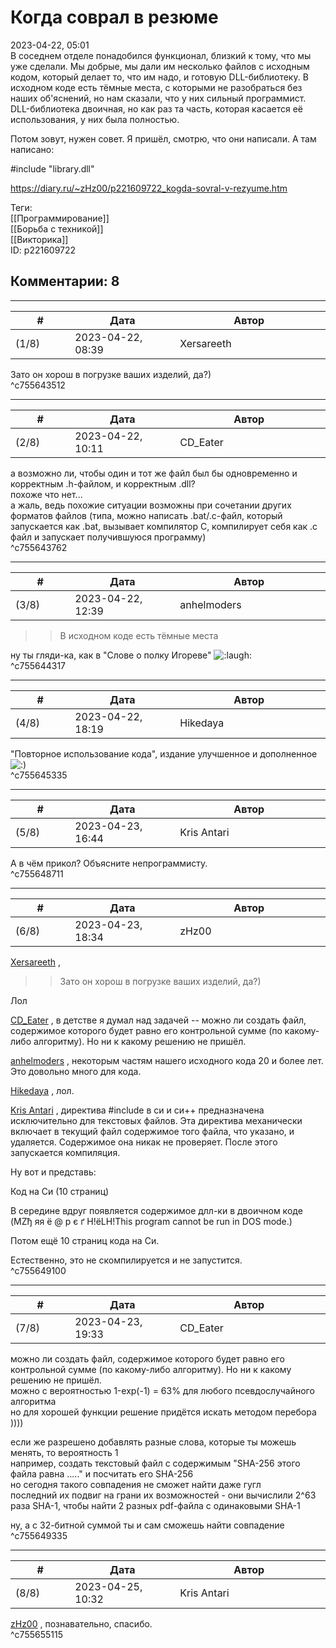 Когда соврал в резюме
=====================

  
2023-04-22, 05:01  
 В соседнем отделе понадобился функционал, близкий к тому, что мы уже сделали. Мы добрые, мы дали им несколько файлов с исходным кодом, который делает то, что им надо, и готовую DLL-библиотеку. В исходном коде есть тёмные места, с которыми не разобраться без наших об'яснений, но нам сказали, что у них сильный программист. DLL-библиотека двоичная, но как раз та часть, которая касается её использования, у них была полностью.   
   
 Потом зовут, нужен совет. Я пришёл, смотрю, что они написали. А там написано:   
   
 #include "library.dll"   
  
<https://diary.ru/~zHz00/p221609722_kogda-sovral-v-rezyume.htm>  
  
Теги:  
[[Программирование]]  
[[Борьба с техникой]]  
[[Викторика]]  
ID: p221609722  


Комментарии: 8
--------------

  


---



|         #         |              Дата              |                     Автор                     |           ID           |
| --- | --- | --- | --- |
| (1/8) | 2023-04-22, 08:39 | Xersareeth | c755643512 |

  
 Зато он хорош в погрузке ваших изделий, да?)   
 ^c755643512

---



|         #         |              Дата              |                     Автор                     |           ID           |
| --- | --- | --- | --- |
| (2/8) | 2023-04-22, 10:11 | CD\_Eater | c755643762 |

  
 а возможно ли, чтобы один и тот же файл был бы одновременно и корректным .h-файлом, и корректным .dll?   
 похоже что нет...   
 а жаль, ведь похожие ситуации возможны при сочетании других форматов файлов (типа, можно написать .bat/.c-файл, который запускается как .bat, вызывает компилятор C, компилирует себя как .c файл и запускает получившуюся программу)   
 ^c755643762

---



|         #         |              Дата              |                     Автор                     |           ID           |
| --- | --- | --- | --- |
| (3/8) | 2023-04-22, 12:39 | anhelmoders | c755644317 |

  
 >>В исходном коде есть тёмные места   
   
 ну ты гляди-ка, как в "Слове о полку Игореве" ![:laugh:](//diary.ru/picture/1126.gif)   
 ^c755644317

---



|         #         |              Дата              |                     Автор                     |           ID           |
| --- | --- | --- | --- |
| (4/8) | 2023-04-22, 18:19 | Hikedaya | c755645335 |

  
 "Повторное использование кода", издание улучшенное и дополненное ![:)](/picture/3.gif)   
 ^c755645335

---



|         #         |              Дата              |                     Автор                     |           ID           |
| --- | --- | --- | --- |
| (5/8) | 2023-04-23, 16:44 | Kris Antari | c755648711 |

  
 А в чём прикол? Объясните непрограммисту.   
 ^c755648711

---



|         #         |              Дата              |                     Автор                     |           ID           |
| --- | --- | --- | --- |
| (6/8) | 2023-04-23, 18:34 | zHz00 | c755649100 |

  
  [Xersareeth](https://BurrowDeclassified.diary.ru "One more fang")  ,   
 >>Зато он хорош в погрузке ваших изделий, да?)   
   
 Лол   
   
  [CD\_Eater](https://cd-eater.diary.ru "Записки ДискоЕда")  , в детстве я думал над задачей -- можно ли создать файл, содержимое которого будет равно его контрольной сумме (по какому-либо алгоритму). Но ни к какому решению не пришёл.   
   
  [anhelmoders](https://anhelmoders.diary.ru "No plans. Only wonders.")  , некоторым частям нашего исходного кода 20 и более лет. Это довольно много для кода.   
   
  [Hikedaya](https://hikedaya.diary.ru "Записная книжка")  , лол.   
   
  [Kris Antari](https://Kris-Antari.diary.ru "Animus Vox")  , директива #include в си и си++ предназначена исключительно для текстовых файлов. Эта директива механически включает в текущий файл содержимое того файла, что указано, и удаляется. Содержимое она никак не проверяет. После этого запускается компиляция.   
   
 Ну вот и представь:   
   
 Код на Си (10 страниц)   
   
 В середине вдруг появляется содержимое длл-ки в двоичном коде (MZђ яя ё @ р є ґ Н!ёLН!This program cannot be run in DOS mode.)   
   
 Потом ещё 10 страниц кода на Си.   
   
 Естественно, это не скомпилируется и не запустится.   
 ^c755649100

---



|         #         |              Дата              |                     Автор                     |           ID           |
| --- | --- | --- | --- |
| (7/8) | 2023-04-23, 19:33 | CD\_Eater | c755649335 |

  
  можно ли создать файл, содержимое которого будет равно его контрольной сумме (по какому-либо алгоритму). Но ни к какому решению не пришёл.    
 можно с вероятностью 1-exp(-1) = 63% для любого псевдослучайного алгоритма   
 но для хорошей функции решение придётся искать методом перебора ))))   
   
 если же разрешено добавлять разные слова, которые ты можешь менять, то вероятность 1   
 например, создать текстовый файл с содержимым "SHA-256 этого файла равна ....." и посчитать его SHA-256   
 но сегодня такого совпадения не сможет найти даже гугл   
 последний их подвиг на грани их возможностей - они вычислили 2^63 раза SHA-1, чтобы найти 2 разных pdf-файла с одинаковыми SHA-1   
   
 ну, а с 32-битной суммой ты и сам сможешь найти совпадение   
 ^c755649335

---



|         #         |              Дата              |                     Автор                     |           ID           |
| --- | --- | --- | --- |
| (8/8) | 2023-04-25, 10:32 | Kris Antari | c755655115 |

  
  [zHz00](https://zHz00.diary.ru "Untitled")  , познавательно, спасибо.   
 ^c755655115